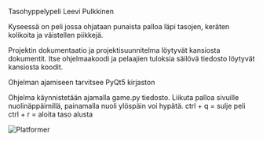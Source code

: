 Tasohyppelypeli Leevi Pulkkinen

Kyseessä on peli jossa ohjataan punaista palloa läpi tasojen, keräten kolikoita ja väistellen piikkejä.

Projektin dokumentaatio ja projektisuunnitelma löytyvät kansiosta dokumentit.
Itse ohjelmaakoodi ja pelaajien tuloksia säilövä tiedosto löytyvät kansiosta koodit.

Ohjelman ajamiseen tarvitsee PyQt5 kirjaston

Ohjelma käynnistetään ajamalla game.py tiedosto.
Liikuta palloa sivuille nuolinäppäimillä, painamalla nuoli ylöspäin voi hypätä.
ctrl + q = sulje peli
ctrl + r = aloita taso alusta

![Platformer](https://user-images.githubusercontent.com/85954016/148238490-84523398-2d10-4079-a0b7-e9b36d1547dd.png)
